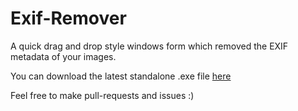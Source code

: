 # Exif-Remover
A quick drag and drop style windows form which removed the EXIF metadata of your images.

You can download the latest standalone .exe file [here](https://github.com/MarvinJWendt/Exif-Remover/releases)

Feel free to make pull-requests and issues :)
